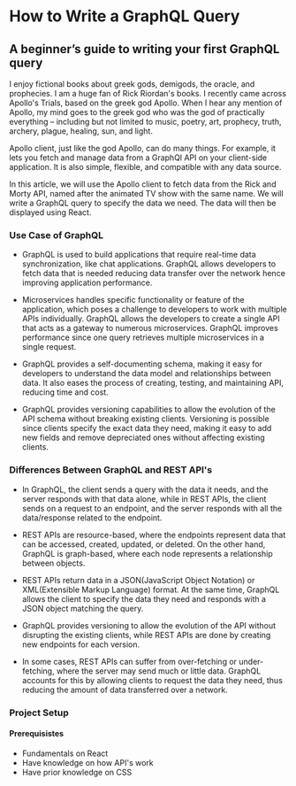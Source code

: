 # How to Write a GraphQL Query
## A beginner’s guide to writing your first GraphQL query

I enjoy fictional books about greek gods, demigods, the oracle, and prophecies. I am a huge fan of Rick Riordan's books. I recently came across Apollo's Trials, based on the greek god Apollo. When I hear any mention of Apollo, my mind goes to the greek god who was the god of practically everything – including but not limited to music, poetry, art, prophecy, truth, archery, plague, healing, sun, and light. 

Apollo client, just like the god Apollo, can do many things. For example, it lets you fetch and manage data from a GraphQl API on your client-side application. It is also simple, flexible, and compatible with any data source.

In this article, we will use the Apollo client to fetch data from the Rick and  Morty API, named after the animated TV show with the same name. We will write a GraphQL query to specify the data we need. The data will then be displayed using React. 

### Use Case of GraphQL

- GraphQL is used to build applications that require real-time data synchronization, like chat applications. GraphQL allows developers to fetch data that is needed reducing data transfer over the network hence improving application performance.

- Microservices handles specific functionality or feature of the application, which poses a challenge to developers to work with multiple APIs individually. GraphQL allows the developers to create a single API that acts as a gateway to numerous microservices. GraphQL improves performance since one query retrieves multiple microservices in a single request. 

- GraphQL provides a self-documenting schema, making it easy for developers to understand the data model and relationships between data. It also eases the process of creating, testing, and maintaining API, reducing time and cost.

- GraphQL provides versioning capabilities to allow the evolution of the API schema without breaking existing clients. Versioning is possible since clients specify the exact data they need, making it easy to add new fields and remove depreciated ones without affecting existing clients.
### Differences Between GraphQL and REST API's

- In GraphQL, the client sends a query with the data it needs, and the server responds with that data alone, while in REST APIs, the client sends on a request to an endpoint, and the server responds with all the data/response related to the endpoint.

- REST APIs are resource-based, where the endpoints represent data that can be accessed, created, updated, or deleted. On the other hand, GraphQL is graph-based, where each node represents a relationship between objects.

- REST APIs return data in a JSON(JavaScript Object Notation) or XML(Extensible Markup Language) format. At the same time, GraphQL allows the client to specify the data they need and responds with a JSON object matching the query.

- GraphQL provides versioning to allow the evolution of the API without disrupting the existing clients, while REST APIs are done by creating new endpoints for each version.

- In some cases, REST APIs can suffer from over-fetching or under-fetching, where the server may send much or little data. GraphQL accounts for this by allowing clients to request the data they need, thus reducing the amount of data transferred over a network.

### Project Setup

#### Prerequisistes

- Fundamentals on React
- Have knowledge on how API's work
- Have prior knowledge on CSS